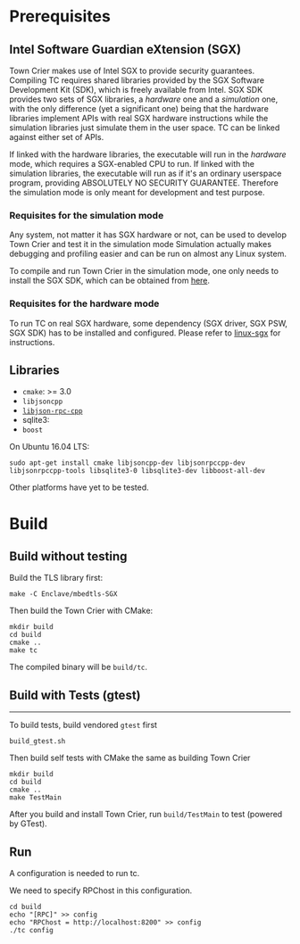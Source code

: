 # Prerequisites 

## Intel Software Guardian eXtension (SGX)

Town Crier makes use of Intel SGX to provide security guarantees. Compiling TC
requires shared libraries provided by the SGX Software Development Kit (SDK),
which is freely available from Intel. SGX SDK provides two sets of SGX
libraries, a _hardware_ one and a _simulation_ one, with the only difference
(yet a significant one) being that the hardware libraries implement APIs with
real SGX hardware instructions while the simulation libraries just simulate
them in the user space. TC can be linked against either set of APIs.

If linked with the hardware libraries, the executable will run in the _hardware_
mode, which requires a SGX-enabled CPU to run.  If linked with the simulation
libraries, the executable will run as if it's an ordinary userspace program,
providing ABSOLUTELY NO SECURITY GUARANTEE. Therefore the simulation mode is
only meant for development and test purpose.

### Requisites for the simulation mode

Any system, not matter it has SGX hardware or not, can be used to develop Town
Crier and test it in the simulation mode Simulation actually makes debugging and
profiling easier and can be run on almost any Linux system.

To compile and run Town Crier in the simulation mode, one only needs to install
the SGX SDK, which can be obtained from
[here](https://01.org/intel-software-guard-extensions/downloads).

### Requisites for the hardware mode

To run TC on real SGX hardware, some dependency (SGX driver, SGX PSW, SGX SDK)
has to be installed and configured. Please refer to
[linux-sgx](https://github.com/01org/linux-sgx) for instructions.


## Libraries 

- `cmake`: >= 3.0
- `libjsoncpp` 
- [`libjson-rpc-cpp`](https://github.com/cinemast/libjson-rpc-cpp)
- sqlite3: 
- `boost`

On Ubuntu 16.04 LTS: 

```
sudo apt-get install cmake libjsoncpp-dev libjsonrpccpp-dev libjsonrpccpp-tools libsqlite3-0 libsqlite3-dev libboost-all-dev 
```

Other platforms have yet to be tested.

# Build

## Build without testing

Build the TLS library first:

```
make -C Enclave/mbedtls-SGX
```

Then build the Town Crier with CMake:

```
mkdir build
cd build
cmake ..
make tc
```

The compiled binary will be `build/tc`.

## Build with Tests (gtest)
----

To build tests, build vendored `gtest` first

```
build_gtest.sh
```

Then build self tests with CMake the same as building Town Crier

```
mkdir build
cd build
cmake ..
make TestMain
```


After you build and install Town Crier, run `build/TestMain` to test (powered by GTest).



Run
----

A configuration is needed to run tc.

We need to specify RPChost in this configuration.

```
cd build
echo "[RPC]" >> config
echo "RPChost = http://localhost:8200" >> config
./tc config
```
